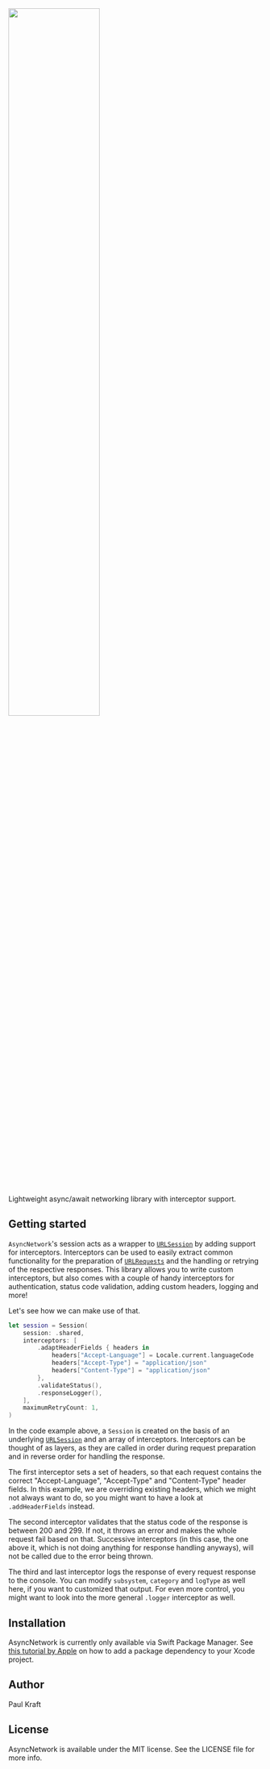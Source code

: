 <img src="https://user-images.githubusercontent.com/15239005/178734626-93f21b81-3072-498f-be01-13d4e459f587.png" width=60%>

Lightweight async/await networking library with interceptor support.

## Getting started

`AsyncNetwork`'s session acts as a wrapper to [`URLSession`](https://developer.apple.com/documentation/foundation/urlsession) by adding support for interceptors. Interceptors can be used to easily extract common functionality for the preparation of [`URLRequests`](https://developer.apple.com/documentation/foundation/urlrequest) and the handling or retrying of the respective responses. This library allows you to write custom interceptors, but also comes with a couple of handy interceptors for authentication, status code validation, adding custom headers, logging and more!

Let's see how we can make use of that.

```swift
let session = Session(
    session: .shared,
    interceptors: [
        .adaptHeaderFields { headers in
            headers["Accept-Language"] = Locale.current.languageCode
            headers["Accept-Type"] = "application/json"
            headers["Content-Type"] = "application/json"
        },
        .validateStatus(),
        .responseLogger(),
    ],
    maximumRetryCount: 1,
)
```

In the code example above, a `Session` is created on the basis of an underlying [`URLSession`](https://developer.apple.com/documentation/foundation/urlsession) and an array of interceptors. Interceptors can be thought of as layers, as they are called in order during request preparation and in reverse order for handling the response.

The first interceptor sets a set of headers, so that each request contains the correct "Accept-Language", "Accept-Type" and "Content-Type" header fields. In this example, we are overriding existing headers, which we might not always want to do, so you might want to have a look at `.addHeaderFields` instead.

The second interceptor validates that the status code of the response is between 200 and 299. If not, it throws an error and makes the whole request fail based on that. Successive interceptors (in this case, the one above it, which is not doing anything for response handling anyways), will not be called due to the error being thrown.

The third and last interceptor logs the response of every request response to the console. You can modify `subsystem`, `category` and `logType` as well here, if you want to customized that output. For even more control, you might want to look into the more general `.logger` interceptor as well.

## Installation

AsyncNetwork is currently only available via Swift Package Manager. See [this tutorial by Apple](https://developer.apple.com/documentation/swift_packages/adding_package_dependencies_to_your_app) on how to add a package dependency to your Xcode project.

## Author

Paul Kraft

## License

AsyncNetwork is available under the MIT license. See the LICENSE file for more info.
